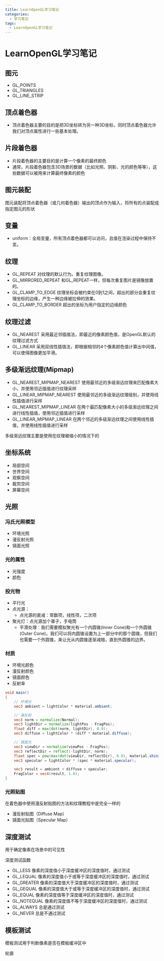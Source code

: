 ```yaml
---
title: LearnOpenGL学习笔记
categories:
  - 学习笔记
tags:
  - LearnOpenGL学习笔记
---
```


# LearnOpenGL学习笔记

## 图元

- GL_POINTS
- GL_TRIANGLES
- GL_LINE_STRIP

## 顶点着色器
- 顶点着色器主要的目的是把3D坐标转为另一种3D坐标，同时顶点着色器允许我们对顶点属性进行一些基本处理。

## 片段着色器
- 片段着色器的主要目的是计算一个像素的最终颜色
- 通常，片段着色器包含3D场景的数据（比如光照、阴影、光的颜色等等），这些数据可以被用来计算最终像素的颜色

## 图元装配
图元装配将顶点着色器（或几何着色器）输出的顶点作为输入，将所有的点装配成指定图元的形状

## 变量
- uniform：全局变量，所有顶点着色器都可以访问，且值在渲染过程中保持不变。

## 纹理
- GL_REPEAT 对纹理的默认行为。重复纹理图像。
- GL_MIRRORED_REPEAT 和GL_REPEAT一样，但每次重复图片是镜像放置的。
- GL_CLAMP_TO_EDGE 纹理坐标会被约束在0到1之间，超出的部分会重复纹理坐标的边缘，产生一种边缘被拉伸的效果。
- GL_CLAMP_TO_BORDER 超出的坐标为用户指定的边缘颜色

## 纹理过滤
- GL_NEAREST 采用最近邻插值法，即最近的像素颜色值，是OpenGL默认的纹理过滤方式
- GL_LINEAR 采用双线性插值法，即根据相邻的4个像素颜色值计算出中间值，可以使得图像更加平滑。

## 多级渐远纹理(Mipmap)
- GL_NEAREST_MIPMAP_NEAREST 使用最邻近的多级渐远纹理来匹配像素大小，并使用邻近插值进行纹理采样
- GL_LINEAR_MIPMAP_NEAREST 使用最邻近的多级渐远纹理级别，并使用线性插值进行采样
- GL_NEAREST_MIPMAP_LINEAR 在两个最匹配像素大小的多级渐远纹理之间进行线性插值，使用邻近插值进行采样
- GL_LINEAR_MIPMAP_LINEAR 在两个邻近的多级渐远纹理之间使用线性插值，并使用线性插值进行采样 

多级渐远纹理主要是使用在纹理被缩小的情况下的

## 坐标系统
- 局部空间
- 世界空间
- 观察空间
- 裁剪空间
- 屏幕空间

## 光照

### 冯氏光照模型
- 环境光照
- 漫反射光照
- 镜面光照


### 光的属性
- 光强度
- 颜色

### 投光物
- 平行光
- 点光源： 
  - 点光源的衰减：常数项，线性项，二次项
- 聚光灯：点光源加个罩子，手电筒
  - 平滑处理：我们需要模拟聚光有一个内圆锥(Inner Cone)和一个外圆锥(Outer Cone)。我们可以将内圆锥设置为上一部分中的那个圆锥，但我们也需要一个外圆锥，来让光从内圆锥逐渐减暗，直到外圆锥的边界。

### 材质
- 环境光颜色
- 漫反射颜色
- 镜面颜色
- 反射率
```glsl
void main()
{    
    // 环境光
    vec3 ambient = lightColor * material.ambient;

    // 漫反射 
    vec3 norm = normalize(Normal);
    vec3 lightDir = normalize(lightPos - FragPos);
    float diff = max(dot(norm, lightDir), 0.0);
    vec3 diffuse = lightColor * (diff * material.diffuse);

    // 镜面光
    vec3 viewDir = normalize(viewPos - FragPos);
    vec3 reflectDir = reflect(-lightDir, norm);  
    float spec = pow(max(dot(viewDir, reflectDir), 0.0), material.shininess);
    vec3 specular = lightColor * (spec * material.specular);  

    vec3 result = ambient + diffuse + specular;
    FragColor = vec4(result, 1.0);
}
```

### 光照贴图
在着色器中使用漫反射贴图的方法和纹理教程中是完全一样的

- 漫反射贴图（Diffuse Map）
- 镜面光贴图（Specular Map）

## 深度测试
用于确定像素在场景中的可见性

深度测试函数
- GL_LESS 像素的深度值小于深度缓冲区的深度值时，通过测试
- GL_LEQUAL 像素的深度值小于或等于深度缓冲区的深度值时，通过测试
- GL_GREATER 像素的深度值大于深度缓冲区的深度值时，通过测试
- GL_GEQUAL 像素的深度值大于或等于深度缓冲区的深度值时，通过测试
- GL_EQUAL 像素的深度值等于深度缓冲区的深度值时，通过测试
- GL_NOTEQUAL 像素的深度值不等于深度缓冲区的深度值时，通过测试
- GL_ALWAYS 总是通过测试
- GL_NEVER 总是不通过测试

## 模板测试
模板测试用于判断像素是否在模板缓冲区中

轮廓






